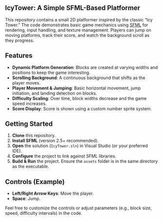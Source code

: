 ## **IcyTower: A Simple SFML-Based Platformer**

This repository contains a small 2D platformer inspired by the classic “Icy Tower.” The code demonstrates basic game mechanics using [SFML](https://www.sfml-dev.org/) for rendering, input handling, and texture management. Players can jump on moving platforms, track their score, and watch the background scroll as they progress.

## Features

- **Dynamic Platform Generation**: Blocks are created at varying widths and positions to keep the game interesting.
- **Scrolling Background**: A continuous background that shifts as the player moves.
- **Player Movement & Jumping**: Basic horizontal movement, jump initiation, and landing detection on blocks.
- **Difficulty Scaling**: Over time, block widths decrease and the game speed increases.
- **Score Display**: Score is shown using a custom number sprite system.

## Getting Started

1. **Clone** this repository.
2. **Install SFML** (version 2.5+ recommended).
3. **Open** the solution (`IcyTower.sln`) in Visual Studio (or your preferred IDE).
4. **Configure** the project to link against SFML libraries.
5. **Build & Run** the project. Ensure the `assets` folder is in the same directory as the executable.

## Controls (Example)

- **Left/Right Arrow Keys**: Move the player.
- **Space**: Jump.

Feel free to customize the controls or adjust parameters (e.g., block size, speed, difficulty intervals) in the code.
